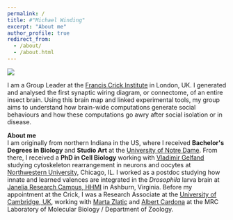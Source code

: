 ```yaml
---
permalink: /
title: #"Michael Winding"
excerpt: "About me"
author_profile: true
redirect_from: 
  - /about/
  - /about.html
---
```


![](/images/rainbow_connectome.png)

I am a Group Leader at the [Francis Crick Institute](https://www.crick.ac.uk/research/labs/michael-winding) in London, UK. I generated and analysed the first synaptic wiring diagram, or connectome, of an entire insect brain. Using this brain map and linked experimental tools, my group aims to understand how brain-wide computations generate social behaviours and how these computations go awry after social isolation or in disease.

**About me**\
I am originally from northern Indiana in the US, where I received **Bachelor's Degrees in Biology** and **Studio Art** at the [University of Notre Dame](https://biology.nd.edu/). From there, I received a **PhD in Cell Biology** working with [Vladimir Gelfand](https://www.gelfandlab.org/) studying cytoskeleton rearrangement in neurons and oocytes at [Northwestern University](https://www.feinberg.northwestern.edu/sites/dgp/index.html), Chicago, IL. I worked as a postdoc studying how innate and learned valences are integrated in the *Drosophila* larva brain at [Janelia Research Campus, HHMI](https://www.janelia.org/) in Ashburn, Virginia. Before my appointment at the Crick, I was a Research Associate at the [University of Cambridge, UK](https://www.zoo.cam.ac.uk/), working with [Marta Zlatic](https://www2.mrc-lmb.cam.ac.uk/group-leaders/t-to-z/marta-zlatic/) and [Albert Cardona](https://www2.mrc-lmb.cam.ac.uk/group-leaders/a-to-g/albert-cardona/) at the MRC Laboratory of Molecular Biology / Department of Zoology.
